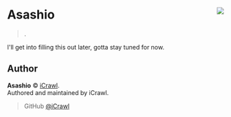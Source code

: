 # Asashio <img src="https://i.imgur.com/MCuvfV4.png" align="right">
> .

I'll get into filling this out later, gotta stay tuned for now.

## Author

**Asashio** © [iCrawl](https://github.com/iCrawl).  
Authored and maintained by iCrawl.

> GitHub [@iCrawl](https://github.com/iCrawl)
